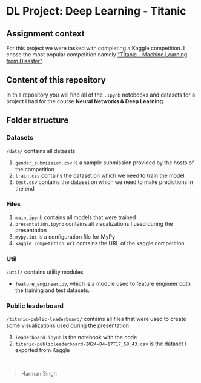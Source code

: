 # DL Project: Deep Learning - Titanic

## Assignment context

For this project we were tasked with completing a Kaggle competition. I chose the most popular competition namely ["Titanic - Machine Learning from Disaster"](https://www.kaggle.com/competitions/titanic/overview).

## Content of this repository

In this repository you will find all of the `.ipynb` notebooks and datasets for a project I had for the course **Neural Networks & Deep Learning**.

## Folder structure

### Datasets

`/data/` contains all datasets

1. `gender_submission.csv` is a sample submission provided by the hosts of the competition
2. `train.csv` contains the dataset on which we need to train the model
3. `test.csv` contains the dataset on which we need to make predictions in the end

### Files

1. `main.ipynb` contains all models that were trained
2. `presentation.ipynb` contains all visualizations I used during the presentation
3. `mypy.ini` is a configuration file for MyPy
4. `kaggle_competition_url` contains the URL of the kaggle competition

### Util

`/util/` contains utility modules

- `feature_engineer.py`, which is a module used to feature engineer both the training and test datasets.

### Public leaderboard

`/titanic-public-leaderboard/` contains all files that were used to create some visualizations used during the presentation

1. `leaderboard.ipynb` is the notebook with the code
2. `titanic-publicleaderboard-2024-04-17T17_58_43.csv` is the dataset I exported from Kaggle

&nbsp;

> Harman Singh
